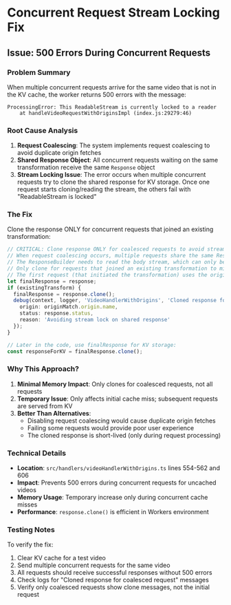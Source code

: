 # Concurrent Request Stream Locking Fix

## Issue: 500 Errors During Concurrent Requests

### Problem Summary
When multiple concurrent requests arrive for the same video that is not in the KV cache, the worker returns 500 errors with the message:
```
ProcessingError: This ReadableStream is currently locked to a reader
    at handleVideoRequestWithOriginsImpl (index.js:29279:46)
```

### Root Cause Analysis

1. **Request Coalescing**: The system implements request coalescing to avoid duplicate origin fetches
2. **Shared Response Object**: All concurrent requests waiting on the same transformation receive the same `Response` object
3. **Stream Locking Issue**: The error occurs when multiple concurrent requests try to clone the shared response for KV storage. Once one request starts cloning/reading the stream, the others fail with "ReadableStream is locked"

### The Fix

Clone the response ONLY for concurrent requests that joined an existing transformation:

```typescript
// CRITICAL: Clone response ONLY for coalesced requests to avoid stream locking
// When request coalescing occurs, multiple requests share the same Response object.
// The ResponseBuilder needs to read the body stream, which can only be done once.
// Only clone for requests that joined an existing transformation to minimize memory usage.
// The first request (that initiated the transformation) uses the original response.
let finalResponse = response;
if (existingTransform) {
  finalResponse = response.clone();
  debug(context, logger, 'VideoHandlerWithOrigins', 'Cloned response for coalesced request', {
    origin: originMatch.origin.name,
    status: response.status,
    reason: 'Avoiding stream lock on shared response'
  });
}

// Later in the code, use finalResponse for KV storage:
const responseForKV = finalResponse.clone();
```

### Why This Approach?

1. **Minimal Memory Impact**: Only clones for coalesced requests, not all requests
2. **Temporary Issue**: Only affects initial cache miss; subsequent requests are served from KV
3. **Better Than Alternatives**: 
   - Disabling request coalescing would cause duplicate origin fetches
   - Failing some requests would provide poor user experience
   - The cloned response is short-lived (only during request processing)

### Technical Details

- **Location**: `src/handlers/videoHandlerWithOrigins.ts` lines 554-562 and 606
- **Impact**: Prevents 500 errors during concurrent requests for uncached videos
- **Memory Usage**: Temporary increase only during concurrent cache misses
- **Performance**: `response.clone()` is efficient in Workers environment

### Testing Notes

To verify the fix:
1. Clear KV cache for a test video
2. Send multiple concurrent requests for the same video
3. All requests should receive successful responses without 500 errors
4. Check logs for "Cloned response for coalesced request" messages
5. Verify only coalesced requests show clone messages, not the initial request
